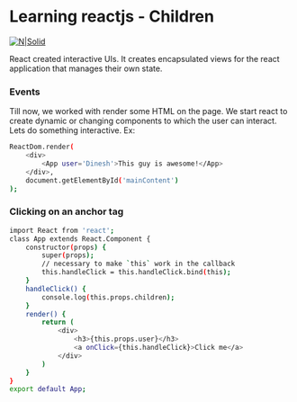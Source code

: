 # Learning reactjs - Children

[![N|Solid](http://img.crx4chrome.com/4f/46/55/jaaklebbenondhkanegppccanebkdjlh-icon.png)](https://facebook.github.io/react/)

React created interactive UIs. It creates encapsulated views for the react application that manages their own state.

### Events
Till now, we worked with render some HTML on the page. We start react to create dynamic or changing components to which the user can interact. Lets do something interactive. Ex:

```sh
ReactDom.render(
    <div>
        <App user='Dinesh'>This guy is awesome!</App>
    </div>,
    document.getElementById('mainContent')
);
```
### Clicking on an anchor tag

```sh
import React from 'react';
class App extends React.Component {
    constructor(props) {
        super(props);
        // necessary to make `this` work in the callback
        this.handleClick = this.handleClick.bind(this);
    }
    handleClick() {
        console.log(this.props.children);
    }
    render() {
        return (
            <div>
                <h3>{this.props.user}</h3>
                <a onClick={this.handleClick}>Click me</a>
            </div>
        )
    }
}
export default App;
```